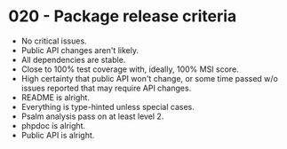 # 020 - Package release criteria

- No critical issues.
- Public API changes aren't likely.
- All dependencies are stable.
- Close to 100% test coverage with, ideally, 100% MSI score.
- High certainty that public API won't change, or some time passed w/o issues reported that may require API changes.
- README is alright.
- Everything is type-hinted unless special cases.
- Psalm analysis pass on at least level 2.
- phpdoc is alright.
- Public API is alright.
